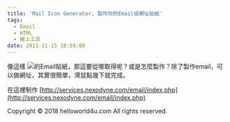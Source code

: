 ```yaml
---
title: 'Mail Icon Generator, 製作你的Email或網址貼紙'
tags:
  - Email
  - HTML
  - 線上工具
date: 2011-11-15 18:59:00
---
```


像這樣&nbsp;![](http://services.nexodyne.com/email/icon/c42IWPvQeg==/Utf7ZLI=/SG90bWFpbA==/0/image.png)的Email貼紙，那這要從哪取得呢？或是怎麼製作？除了製作email，可以做網址，其實很簡單，滑鼠點幾下就完成。

在這裡制作&nbsp;[http://services.nexodyne.com/email/index.php](http://services.nexodyne.com/email/index.php)

<div class="blogger-post-footer">Copyright © 2018 helloworld4u.com All rights reserved.</div>